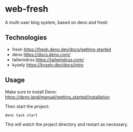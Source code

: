 # web-fresh

A multi-user blog system, based on deno and fresh

## Technologies

- fresh <https://fresh.deno.dev/docs/getting-started>
- deno <https://docs.deno.com/>
- tailwindcss <https://tailwindcss.com/>
- kysely <https://kysely.dev/docs/intro>

## Usage

Make sure to install Deno: <https://deno.land/manual/getting_started/installation>

Then start the project:

```
deno task start
```

This will watch the project directory and restart as necessary.
